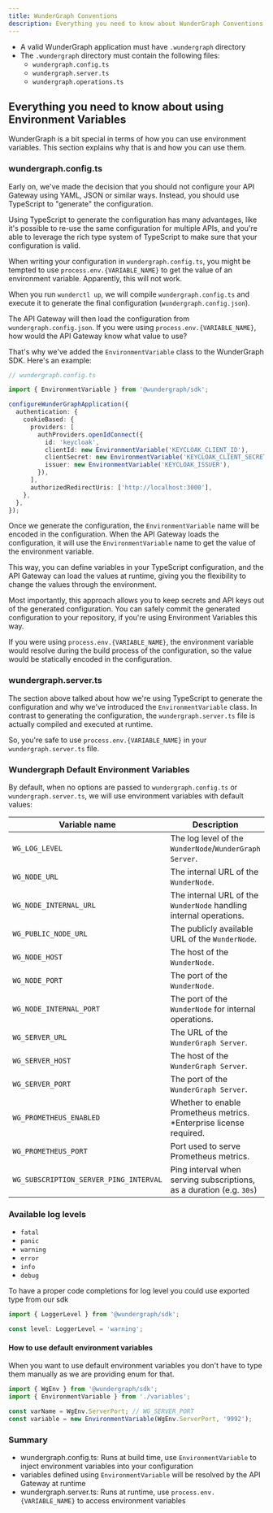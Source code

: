 ```yaml
---
title: WunderGraph Conventions
description: Everything you need to know about WunderGraph Conventions.
---
```


- A valid WunderGraph application must have `.wundergraph` directory
- The `.wundergraph` directory must contain the following files:
  - `wundergraph.config.ts`
  - `wundergraph.server.ts`
  - `wundergraph.operations.ts`

## Everything you need to know about using Environment Variables

WunderGraph is a bit special in terms of how you can use environment variables.
This section explains why that is and how you can use them.

### wundergraph.config.ts

Early on, we've made the decision that you should not configure your API Gateway using YAML, JSON or similar ways.
Instead, you should use TypeScript to "generate" the configuration.

Using TypeScript to generate the configuration has many advantages,
like it's possible to re-use the same configuration for multiple APIs,
and you're able to leverage the rich type system of TypeScript to make sure that your configuration is valid.

When writing your configuration in `wundergraph.config.ts`,
you might be tempted to use `process.env.{VARIABLE_NAME}` to get the value of an environment variable.
Apparently, this will not work.

When you run `wunderctl up`,
we will compile `wundergraph.config.ts` and execute it to generate the final configuration (`wundergraph.config.json`).

The API Gateway will then load the configuration from `wundergraph.config.json`.
If you were using `process.env.{VARIABLE_NAME}`, how would the API Gateway know what value to use?

That's why we've added the `EnvironmentVariable` class to the WunderGraph SDK.
Here's an example:

```typescript
// wundergraph.config.ts

import { EnvironmentVariable } from '@wundergraph/sdk';

configureWunderGraphApplication({
  authentication: {
    cookieBased: {
      providers: [
        authProviders.openIdConnect({
          id: 'keycloak',
          clientId: new EnvironmentVariable('KEYCLOAK_CLIENT_ID'),
          clientSecret: new EnvironmentVariable('KEYCLOAK_CLIENT_SECRET'),
          issuer: new EnvironmentVariable('KEYCLOAK_ISSUER'),
        }),
      ],
      authorizedRedirectUris: ['http://localhost:3000'],
    },
  },
});
```

Once we generate the configuration,
the `EnvironmentVariable` name will be encoded in the configuration.
When the API Gateway loads the configuration,
it will use the `EnvironmentVariable` name to get the value of the environment variable.

This way, you can define variables in your TypeScript configuration,
and the API Gateway can load the values at runtime,
giving you the flexibility to change the values through the environment.

Most importantly,
this approach allows you to keep secrets and API keys out of the generated configuration.
You can safely commit the generated configuration to your repository,
if you're using Environment Variables this way.

If you were using `process.env.{VARIABLE_NAME}`,
the environment variable would resolve during the build process of the configuration,
so the value would be statically encoded in the configuration.

### wundergraph.server.ts

The section above talked about how we're using TypeScript to generate the configuration and why we've introduced the `EnvironmentVariable` class.
In contrast to generating the configuration,
the `wundergraph.server.ts` file is actually compiled and executed at runtime.

So, you're safe to use `process.env.{VARIABLE_NAME}` in your `wundergraph.server.ts` file.

### Wundergraph Default Environment Variables

By default, when no options are passed to `wundergraph.config.ts` or `wundergraph.server.ts`, we will use environment variables with default values:

| Variable name                          | Description                                                          | Default value           |
| -------------------------------------- | -------------------------------------------------------------------- | ----------------------- |
| `WG_LOG_LEVEL`                         | The log level of the `WunderNode`/`WunderGraph Server`.              | `info`                  |
| `WG_NODE_URL`                          | The internal URL of the `WunderNode`.                                | `http://localhost:9991` |
| `WG_NODE_INTERNAL_URL`                 | The internal URL of the `WunderNode` handling internal operations.   | `http://localhost:9993` |
| `WG_PUBLIC_NODE_URL`                   | The publicly available URL of the `WunderNode`.                      | `http://localhost:9991` |
| `WG_NODE_HOST`                         | The host of the `WunderNode`.                                        | `localhost`             |
| `WG_NODE_PORT`                         | The port of the `WunderNode`.                                        | `9991`                  |
| `WG_NODE_INTERNAL_PORT`                | The port of the `WunderNode` for internal operations.                | `9993`                  |
| `WG_SERVER_URL`                        | The URL of the `WunderGraph Server`.                                 | `http://localhost:9992` |
| `WG_SERVER_HOST`                       | The host of the `WunderGraph Server`.                                | `localhost`             |
| `WG_SERVER_PORT`                       | The port of the `WunderGraph Server`.                                | `9992`                  |
| `WG_PROMETHEUS_ENABLED`                | Whether to enable Prometheus metrics. \*Enterprise license required. | `false`                 |
| `WG_PROMETHEUS_PORT`                   | Port used to serve Prometheus metrics.                               | `8881`                  |
| `WG_SUBSCRIPTION_SERVER_PING_INTERVAL` | Ping interval when serving subscriptions, as a duration (e.g. `30s`) | `30s`                   |

### Available log levels

- `fatal`
- `panic`
- `warning`
- `error`
- `info`
- `debug`

To have a proper code completions for log level you could use exported type from our sdk

```typescript
import { LoggerLevel } from '@wundergraph/sdk';

const level: LoggerLevel = 'warning';
```

#### How to use default environment variables

When you want to use default environment variables you don't have to type them manually as we are providing enum for that.

```typescript
import { WgEnv } from '@wundergraph/sdk';
import { EnvironmentVariable } from './variables';

const varName = WgEnv.ServerPort; // WG_SERVER_PORT
const variable = new EnvironmentVariable(WgEnv.ServerPort, '9992');
```

### Summary

- wundergraph.config.ts: Runs at build time, use `EnvironmentVariable` to inject environment variables into your configuration
- variables defined using `EnvironmentVariable` will be resolved by the API Gateway at runtime
- wundergraph.server.ts: Runs at runtime, use `process.env.{VARIABLE_NAME}` to access environment variables
